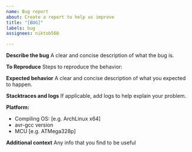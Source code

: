```yaml
---
name: Bug report
about: Create a report to help us improve
title: "[BUG]"
labels: bug
assignees: niktob560

---
```


**Describe the bug**
A clear and concise description of what the bug is.

**To Reproduce**
Steps to reproduce the behavior:

**Expected behavior**
A clear and concise description of what you expected to happen.

**Stacktraces and logs**
If applicable, add logs to help explain your problem.

**Platform:**
 - Compiling OS: [e.g. ArchLinux x64]
 - avr-gcc version
 - MCU [e.g. ATMega328p]

**Additional context**
Any info that you find to be useful
